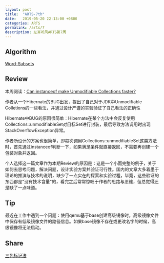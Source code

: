 ```yaml
---
layout: post
title:  "ARTS-7th"
date:   2019-05-20 22:13:00 +0800
categories: ARTS
permalink: /arts/7
description: 左耳听风ARTS第7周
---
```


## Algorithm

[Word-Subsets](../../leetcode/958)

## Review

本周阅读：[Can instanceof make Unmodifiable Collections faster?](https://www.opsian.com/blog/can-instanceof-make-unmodifiable-collections-faster/)

作者从一个Hibernate的BUG出发，提出了自己对于JDK中Unmodifiable Colletions的一些看法，并通过设计严谨的实验验证了自己看法的正确性

Hibernate中BUG的原因很简单：Hibernate在某个方法中会反复使用Collections::unmodifiableSet对目标Set进行封装，最后导致方法调用时出现StackOverflowException异常。

作者所设计的方案也很简单，即每次调用Collections::unmodifiableSet这类方法时，首先通过instanceof判断一下，如果满足条件就直接返回，不需要再创建一个包装对象并返回。

个人选择这一篇文章作为本期Review的原因是：这是一个小而完整的例子，关于如何去思考问题，解决问题，设计实验方案并验证可行性。国内的文章大多着墨于理论的推演与技术的说明，缺少了一点实在的探索和实验过程，毕竟，这些验证的东西都是"没有技术含量"的，看完之后常常惊叹于作者的思路与思维，但总觉得还是缺了一点味道。

## Tip

最近在工作中遇到一个问题：使用qemu基于base创建高级镜像时，高级镜像文件中保存有低级镜像文件的路径信息。如果base镜像不存在或更改名字的时候，高级镜像将无法启动。


## Share

[三色标记法](../../jvm/gc/threeColor)